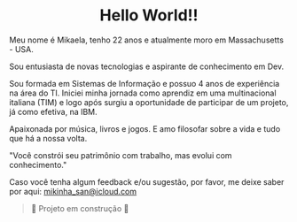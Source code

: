 # <h1 align="center"> Hello World!! </h1>

Meu nome é Mikaela, tenho 22 anos e atualmente moro em Massachusetts - USA.

Sou entusiasta de novas tecnologias e aspirante de conhecimento em Dev.

Sou formada em Sistemas de Informação e possuo 4 anos de experiência na área do TI. Iniciei minha jornada como aprendiz em uma multinacional italiana (TIM) e logo após surgiu a oportunidade de participar de um projeto, já como efetiva, na IBM.

Apaixonada por música, livros e jogos. E amo filosofar sobre a vida e tudo que há a nossa volta.

"Você constrói seu patrimônio com trabalho, mas evolui com conhecimento."

Caso você tenha algum feedback e/ou sugestão, por favor, me deixe saber por aqui: mikinha_san@icloud.com

> :construction: Projeto em construção :construction:
